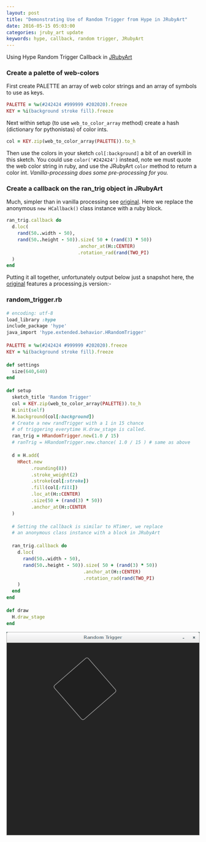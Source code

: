 ```yaml
---
layout: post
title: "Demonstrating Use of Random Trigger from Hype in JRubyArt"
date: 2016-05-15 05:03:00
categories: jruby_art update
keywords: hype, callback, random trigger, JRubyArt
---
```


Using Hype Random Trigger Callback in [JRubyArt][jruby_art]

### Create a palette of web-colors ###

First create PALETTE an array of web color strings and an array of symbols to use as keys.

```ruby
PALETTE = %w(#242424 #999999 #202020).freeze
KEY = %i(background stroke fill).freeze
```

Next within setup (to use `web_to_color_array` method) create a hash (dictionary for pythonistas) of color ints.

```ruby
col = KEY.zip(web_to_color_array(PALETTE)).to_h
```

Then use the colors in your sketch `col[:background]` a bit of an overkill in this sketch. You could use `color('#242424')` instead, note we must quote the web color string in ruby, and use the JRubyArt `color` method to return a color int. _Vanilla-processing does some pre-processing for you._

### Create a callback on the ran_trig object in JRubyArt ###

Much, simpler than in vanilla processing see [original][hype]. Here we replace the anonymous `new HCallback()` class instance with a ruby block.

```ruby
ran_trig.callback do
  d.loc(
    rand(50..width - 50),
    rand(50..height - 50)).size( 50 + (rand(3) * 50))
                          .anchor_at(H::CENTER)
                          .rotation_rad(rand(TWO_PI)
  )
end
```

Putting it all together, unfortunately output below just a snapshot here, the [original][hype] features a processing.js version:-

### random_trigger.rb ###

```ruby
# encoding: utf-8
load_library :hype
include_package 'hype'
java_import 'hype.extended.behavior.HRandomTrigger'

PALETTE = %w(#242424 #999999 #202020).freeze
KEY = %i(background stroke fill).freeze

def settings
  size(640,640)
end

def setup
  sketch_title 'Random Trigger'
  col = KEY.zip(web_to_color_array(PALETTE)).to_h
  H.init(self)
  H.background(col[:background])
  # Create a new randTrigger with a 1 in 15 chance
  # of triggering everytime H.draw_stage is called.
  ran_trig = HRandomTrigger.new(1.0 / 15)
  # ranTrig = HRandomTrigger.new.chance( 1.0 / 15 ) # same as above

  d = H.add(
    HRect.new
         .rounding(8))
         .stroke_weight(2)
         .stroke(col[:stroke])
         .fill(col[:fill])
         .loc_at(H::CENTER)
         .size(50 + (rand(3) * 50))
         .anchor_at(H::CENTER
  )

  # Setting the callback is similar to HTimer, we replace
  # an anonymous class instance with a block in JRubyArt

  ran_trig.callback do
    d.loc(
      rand(50..width - 50),
      rand(50..height - 50)).size( 50 + (rand(3) * 50))
                            .anchor_at(H::CENTER)
                            .rotation_rad(rand(TWO_PI)
    )
  end
end

def draw
  H.draw_stage
end
```


<img src="/assets/random_trigger.png" />

[jruby_art]:https://ruby-processing.github.io/index.html

[hype]:http://www.hypeframework.org/examples/HRandomTrigger/example_001/index.html